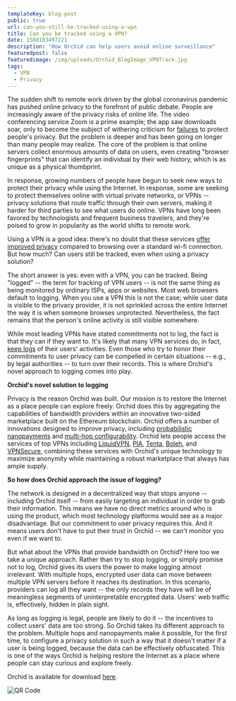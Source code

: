 ```yaml
--- 
templateKey: blog-post
public: true
url: can-you-still-be-tracked-using-a-vpn
title: Can you be tracked using a VPN?
date: 1588183497221
description: "How Orchid can help users avoid online surveillance"
featuredpost: false
featuredimage: /img/uploads/Orchid_BlogImage_VPNTrack.jpg
tags:
  - VPN
  - Privacy
---
```


The sudden shift to remote work driven by the global coronavirus pandemic has pushed online privacy to the forefront of public debate. People are increasingly aware of the privacy risks of online life. The video conferencing service Zoom is a prime example; the app saw downloads soar, only to become the subject of withering criticism for [failures](https://www.npr.org/2020/04/03/826129520/a-must-for-millions-zoom-has-a-dark-side-and-an-fbi-warning) to protect people's privacy. But the problem is deeper and has been going on longer than many people may realize. The core of the problem is that online servers collect enormous amounts of data on users, even creating "browser fingerprints" that can identify an individual by their web history, which is as unique as a physical thumbprint.

In response, growing numbers of people have begun to seek new ways to protect their privacy while using the Internet. In response, some are seeking to protect themselves online with virtual private networks, or VPNs -- privacy solutions that route traffic through their own servers, making it harder for third parties to see what users do online. VPNs have long been favored by technologists and frequent business travelers, and they're poised to grow in popularity as the world shifts to remote work.

Using a VPN is a good idea: there's no doubt that these services [offer improved privacy](https://www.fastcompany.com/90282668/the-one-thing-you-should-do-to-protect-your-privacy-in-2019) compared to browsing over a standard wi-fi connection. But how much? Can users still be tracked, even when using a privacy solution?

The short answer is yes: even with a VPN, you can be tracked. Being "logged" -- the term for tracking of VPN users -- is not the same thing as being monitored by ordinary ISPs, apps or websites. Most web browsers default to logging. When you use a VPN this is not the case; while user data is visible to the privacy provider, it is not sprinkled across the entire Internet the way it is when someone browses unprotected. Nevertheless, the fact remains that the person's online activity is still visible somewhere.

While most leading VPNs have stated commitments not to log, the fact is that they can if they want to. It's likely that many VPN services do, in fact, [keep logs](https://hackernoon.com/what-vpn-services-arent-telling-you-about-data-logging-4ce15e4c90f0) of their users' activities. Even those who try to honor their commitments to user privacy can be compelled in certain situations -- e.g., by legal authorities -- to turn over their records. This is where Orchid's novel approach to logging comes into play.

**Orchid's novel solution to logging**

Privacy is the reason Orchid was built. Our mission is to restore the Internet as a place people can explore freely. Orchid does this by aggregating the capabilities of bandwidth providers within an innovative two-sided marketplace built on the Ethereum blockchain. Orchid offers a number of innovations designed to improve privacy, including [probabilistic nanopayments](https://medium.com/orchid-labs/probabilistic-nanopayments-4aa423c3f22f) and [multi-hop configurability](https://blog.orchid.com/what-is-a-hop/). Orchid lets people access the services of top VPNs including [LiquidVPN](https://blog.orchid.com/orchid-partners-with-liquidvpn/), [PIA](https://blog.orchid.com/pia-bringing-trusted-private-bandwidth-to-orchid-users/), [Tenta](https://tenta.com/), [Boleh](https://www.bolehvpn.net/), and [VPNSecure](https://blog.orchid.com/orchid-partners-with-vpnsecure/), combining these services with Orchid's unique technology to maximize anonymity while maintaining a robust marketplace that always has ample supply.

**So how does Orchid approach the issue of logging?**

The network is designed in a decentralized way that stops anyone -- including Orchid itself -- from easily targeting an individual in order to grab their information. This means we have no direct metrics around who is using the product, which most technology platforms would see as a major disadvantage. But our commitment to user privacy requires this. And it means users don't have to put their trust in Orchid -- we can't monitor you even if we want to.

But what about the VPNs that provide bandwidth on Orchid? Here too we take a unique approach. Rather than try to stop logging, or simply promise not to log, Orchid gives its users the power to make logging almost irrelevant. With multiple hops, encrypted user data can move between multiple VPN servers before it reaches its destination. In this scenario, providers can log all they want -- the only records they have will be of meaningless segments of uninterpretable encrypted data. Users' web traffic is, effectively, hidden in plain sight.

As long as logging is legal, people are likely to do it -- the incentives to collect users' data are too strong. So Orchid takes its different approach to the problem. Multiple hops and nanopayments make it possible, for the first time, to configure a privacy solution in such a way that it doesn't matter if a user is being logged, because the data can be effectively obfuscated. This is one of the ways Orchid is helping restore the Internet as a place where people can stay curious and explore freely.

Orchid is available for download [here](https://www.orchid.com/download).

![QR Code](/img/uploads/qr_code-can-you-still-be-tracked.png)
<style>img[src="/img/uploads/qr_code-can-you-still-be-tracked.png"]{margin-left: auto;margin-right:auto;}</style>